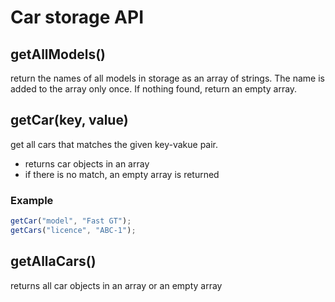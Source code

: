 # Car storage API

## **getAllModels()**

return the names of all models in storage as an array of strings.
The name is added to the array only once. If nothing found, return an empty array.

## **getCar(key, value)**

get all cars that matches the given key-vakue pair.

- returns car objects in an array
- if there is no match, an empty array is returned

### Example

```js
getCar("model", "Fast GT");
getCars("licence", "ABC-1");
```

## **getAllaCars()**

returns all car objects in an array or an empty array
